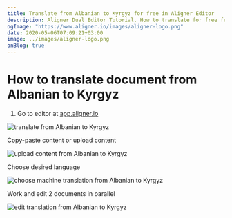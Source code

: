 ```yaml
---
title: Translate from Albanian to Kyrgyz for free in Aligner Editor
description: Aligner Dual Editor Tutorial. How to translate for free from Albanian to Kyrgyz. Aligner is multilingual document management platform. 
ogImage: "https://www.aligner.io/images/aligner-logo.png"
date: 2020-05-06T07:09:21+03:00
image: ../images/aligner-logo.png
onBlog: true
---
```


# How to translate document from Albanian to Kyrgyz

1. Go to editor at [app.aligner.io](https://app.aligner.io "Aligner App web page")

![translate from Albanian to Kyrgyz](../aligner-blank-editor.png "translate from Albanian to Kyrgyz")

Copy-paste content or upload content

![upload content from Albanian to Kyrgyz](../aligner-uploaded-document.png "upload content from Albanian to Kyrgyz")

Choose desired language

![choose machine translation from Albanian to Kyrgyz](../aligner-language-dropdown.png "choose machine translation from Albanian to Kyrgyz")

Work and edit 2 documents in parallel

![edit translation from Albanian to Kyrgyz](../aligner-double-sitded-editor.png "edit translation from Albanian to Kyrgyz")

